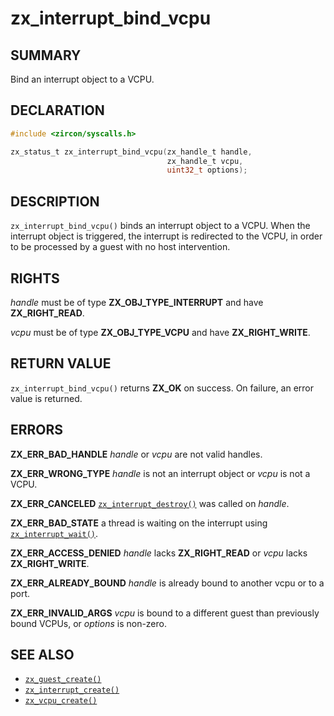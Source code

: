 # zx_interrupt_bind_vcpu

## SUMMARY

<!-- Contents of this heading updated by update-docs-from-fidl, do not edit. -->

Bind an interrupt object to a VCPU.

## DECLARATION

<!-- Contents of this heading updated by update-docs-from-fidl, do not edit. -->

```c
#include <zircon/syscalls.h>

zx_status_t zx_interrupt_bind_vcpu(zx_handle_t handle,
                                   zx_handle_t vcpu,
                                   uint32_t options);
```

## DESCRIPTION

`zx_interrupt_bind_vcpu()` binds an interrupt object to a VCPU. When the
interrupt object is triggered, the interrupt is redirected to the VCPU, in order
to be processed by a guest with no host intervention.

## RIGHTS

<!-- Contents of this heading updated by update-docs-from-fidl, do not edit. -->

*handle* must be of type **ZX_OBJ_TYPE_INTERRUPT** and have **ZX_RIGHT_READ**.

*vcpu* must be of type **ZX_OBJ_TYPE_VCPU** and have **ZX_RIGHT_WRITE**.

## RETURN VALUE

`zx_interrupt_bind_vcpu()` returns **ZX_OK** on success. On failure, an error value
is returned.

## ERRORS

**ZX_ERR_BAD_HANDLE** *handle* or *vcpu* are not valid handles.

**ZX_ERR_WRONG_TYPE** *handle* is not an interrupt object or *vcpu* is not a
VCPU.

**ZX_ERR_CANCELED** [`zx_interrupt_destroy()`] was called on *handle*.

**ZX_ERR_BAD_STATE**  a thread is waiting on the interrupt using
[`zx_interrupt_wait()`].

**ZX_ERR_ACCESS_DENIED** *handle* lacks **ZX_RIGHT_READ** or *vcpu* lacks
**ZX_RIGHT_WRITE**.

**ZX_ERR_ALREADY_BOUND** *handle* is already bound to another vcpu or to a
port.

**ZX_ERR_INVALID_ARGS** *vcpu* is bound to a different guest than previously
bound VCPUs, or *options* is non-zero.

## SEE ALSO

 - [`zx_guest_create()`]
 - [`zx_interrupt_create()`]
 - [`zx_vcpu_create()`]

<!-- References updated by update-docs-from-fidl, do not edit. -->

[`zx_guest_create()`]: guest_create.md
[`zx_interrupt_create()`]: interrupt_create.md
[`zx_interrupt_destroy()`]: interrupt_destroy.md
[`zx_interrupt_wait()`]: interrupt_wait.md
[`zx_vcpu_create()`]: vcpu_create.md
